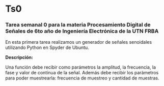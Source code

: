 # Ts0
### Tarea semanal 0 para la materia Procesamiento Digital de Señales de 6to año de Ingeniería Electrónica de la UTN FRBA



En esta primera tarea realizamos un generador de señales senoidales utilizando Python en Spyder de Ubuntu.


**Descripción:**

Una función debe recibir como parámetros la amplitud, la frecuencia, la fase y valor
de contínua de la señal. Además debe recibir los parámetros para poder muestrearla:
frecuencia de muestreo y cantidad de muestras.
